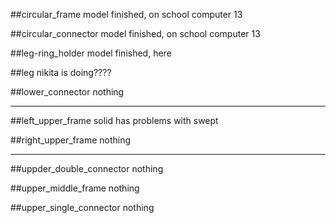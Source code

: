 ##circular_frame
model finished, on school computer 13

##circular_connector
model finished, on school computer 13

##leg-ring_holder
model finished, here

##leg
nikita is doing????

##lower_connector
nothing

---

##left_upper_frame
solid has problems with swept

##right_upper_frame
nothing

---

##uppder_double_connector
nothing

##upper_middle_frame
nothing

##upper_single_connector
nothing
